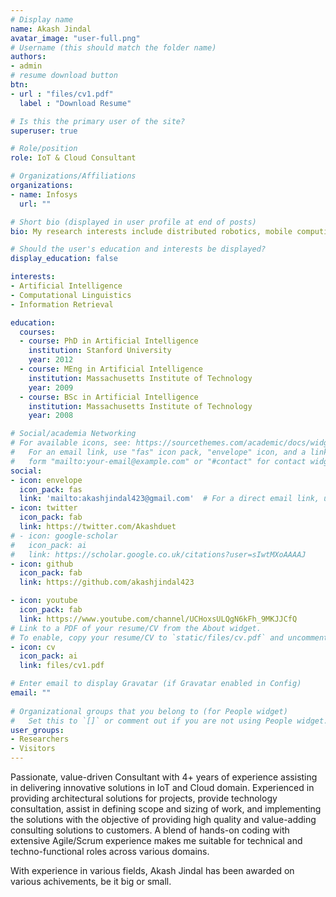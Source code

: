 ```yaml
---
# Display name
name: Akash Jindal
avatar_image: "user-full.png"
# Username (this should match the folder name)
authors:
- admin
# resume download button
btn:
- url : "files/cv1.pdf"
  label : "Download Resume"

# Is this the primary user of the site?
superuser: true

# Role/position
role: IoT & Cloud Consultant

# Organizations/Affiliations
organizations:
- name: Infosys
  url: ""

# Short bio (displayed in user profile at end of posts)
bio: My research interests include distributed robotics, mobile computing and programmable matter.

# Should the user's education and interests be displayed?
display_education: false

interests:
- Artificial Intelligence
- Computational Linguistics
- Information Retrieval

education:
  courses:
  - course: PhD in Artificial Intelligence
    institution: Stanford University
    year: 2012
  - course: MEng in Artificial Intelligence
    institution: Massachusetts Institute of Technology
    year: 2009
  - course: BSc in Artificial Intelligence
    institution: Massachusetts Institute of Technology
    year: 2008

# Social/academia Networking
# For available icons, see: https://sourcethemes.com/academic/docs/widgets/#icons
#   For an email link, use "fas" icon pack, "envelope" icon, and a link in the
#   form "mailto:your-email@example.com" or "#contact" for contact widget.
social:
- icon: envelope
  icon_pack: fas
  link: 'mailto:akashjindal423@gmail.com'  # For a direct email link, use "mailto:test@example.org".
- icon: twitter
  icon_pack: fab
  link: https://twitter.com/Akashduet
# - icon: google-scholar
#   icon_pack: ai
#   link: https://scholar.google.co.uk/citations?user=sIwtMXoAAAAJ
- icon: github
  icon_pack: fab
  link: https://github.com/akashjindal423

- icon: youtube
  icon_pack: fab
  link: https://www.youtube.com/channel/UCHoxsULQgN6kFh_9MKJJCfQ
# Link to a PDF of your resume/CV from the About widget.
# To enable, copy your resume/CV to `static/files/cv.pdf` and uncomment the lines below.  
- icon: cv
  icon_pack: ai
  link: files/cv1.pdf

# Enter email to display Gravatar (if Gravatar enabled in Config)
email: ""
  
# Organizational groups that you belong to (for People widget)
#   Set this to `[]` or comment out if you are not using People widget.  
user_groups:
- Researchers
- Visitors
---
```


Passionate, value-driven Consultant with 4+ years of experience assisting in delivering innovative solutions in IoT and Cloud domain. Experienced in providing architectural solutions for projects, provide technology consultation, assist in defining scope and sizing of work, and implementing the solutions with the objective of providing high quality and value-adding consulting solutions to customers.
A blend of hands-on coding with extensive Agile/Scrum experience makes me suitable for technical and techno-functional roles across various domains. 



With experience in various fields, Akash Jindal has been awarded on various achivements, be it big or small. 
